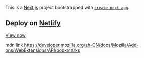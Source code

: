 This is a [Next.js](https://nextjs.org/) project bootstrapped with [`create-next-app`](https://github.com/vercel/next.js/tree/canary/packages/create-next-app).


## Deploy on [Netlify](https://app.netlify.com/)

[View now](https://cheerful-empanada-d150c6.netlify.app/)


mdn link
https://developer.mozilla.org/zh-CN/docs/Mozilla/Add-ons/WebExtensions/API/bookmarks
